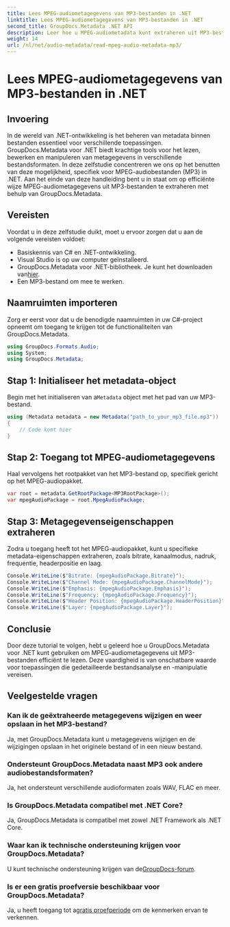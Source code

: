 ```yaml
---
title: Lees MPEG-audiometagegevens van MP3-bestanden in .NET
linktitle: Lees MPEG-audiometagegevens van MP3-bestanden in .NET
second_title: GroupDocs.Metadata .NET API
description: Leer hoe u MPEG-audiometadata kunt extraheren uit MP3-bestanden in .NET met behulp van GroupDocs.Metadata. Verbeter uw mogelijkheden voor bestandsanalyse.
weight: 14
url: /nl/net/audio-metadata/read-mpeg-audio-metadata-mp3/
---
```


# Lees MPEG-audiometagegevens van MP3-bestanden in .NET

## Invoering
In de wereld van .NET-ontwikkeling is het beheren van metadata binnen bestanden essentieel voor verschillende toepassingen. GroupDocs.Metadata voor .NET biedt krachtige tools voor het lezen, bewerken en manipuleren van metagegevens in verschillende bestandsformaten. In deze zelfstudie concentreren we ons op het benutten van deze mogelijkheid, specifiek voor MPEG-audiobestanden (MP3) in .NET. Aan het einde van deze handleiding bent u in staat om op efficiënte wijze MPEG-audiometagegevens uit MP3-bestanden te extraheren met behulp van GroupDocs.Metadata.
## Vereisten
Voordat u in deze zelfstudie duikt, moet u ervoor zorgen dat u aan de volgende vereisten voldoet:
- Basiskennis van C# en .NET-ontwikkeling.
- Visual Studio is op uw computer geïnstalleerd.
-  GroupDocs.Metadata voor .NET-bibliotheek. Je kunt het downloaden van[hier](https://releases.groupdocs.com/metadata/net/).
- Een MP3-bestand om mee te werken.
## Naamruimten importeren
Zorg er eerst voor dat u de benodigde naamruimten in uw C#-project opneemt om toegang te krijgen tot de functionaliteiten van GroupDocs.Metadata.
```csharp
using GroupDocs.Formats.Audio;
using System;
using GroupDocs.Metadata;
```
## Stap 1: Initialiseer het metadata-object
 Begin met het initialiseren van a`Metadata` object met het pad van uw MP3-bestand.
```csharp
using (Metadata metadata = new Metadata("path_to_your_mp3_file.mp3"))
{
    // Code komt hier
}
```
## Stap 2: Toegang tot MPEG-audiometagegevens
Haal vervolgens het rootpakket van het MP3-bestand op, specifiek gericht op het MPEG-audiopakket.
```csharp
var root = metadata.GetRootPackage<MP3RootPackage>();
var mpegAudioPackage = root.MpegAudioPackage;
```
## Stap 3: Metagegevenseigenschappen extraheren
Zodra u toegang heeft tot het MPEG-audiopakket, kunt u specifieke metadata-eigenschappen extraheren, zoals bitrate, kanaalmodus, nadruk, frequentie, headerpositie en laag.
```csharp
Console.WriteLine($"Bitrate: {mpegAudioPackage.Bitrate}");
Console.WriteLine($"Channel Mode: {mpegAudioPackage.ChannelMode}");
Console.WriteLine($"Emphasis: {mpegAudioPackage.Emphasis}");
Console.WriteLine($"Frequency: {mpegAudioPackage.Frequency}");
Console.WriteLine($"Header Position: {mpegAudioPackage.HeaderPosition}");
Console.WriteLine($"Layer: {mpegAudioPackage.Layer}");
```
## Conclusie
Door deze tutorial te volgen, hebt u geleerd hoe u GroupDocs.Metadata voor .NET kunt gebruiken om MPEG-audiometagegevens uit MP3-bestanden efficiënt te lezen. Deze vaardigheid is van onschatbare waarde voor toepassingen die gedetailleerde bestandsanalyse en -manipulatie vereisen.

## Veelgestelde vragen
### Kan ik de geëxtraheerde metagegevens wijzigen en weer opslaan in het MP3-bestand?
Ja, met GroupDocs.Metadata kunt u metagegevens wijzigen en de wijzigingen opslaan in het originele bestand of in een nieuw bestand.
### Ondersteunt GroupDocs.Metadata naast MP3 ook andere audiobestandsformaten?
Ja, het ondersteunt verschillende audioformaten zoals WAV, FLAC en meer.
### Is GroupDocs.Metadata compatibel met .NET Core?
Ja, GroupDocs.Metadata is compatibel met zowel .NET Framework als .NET Core.
### Waar kan ik technische ondersteuning krijgen voor GroupDocs.Metadata?
 U kunt technische ondersteuning krijgen van de[GroupDocs-forum](https://forum.groupdocs.com/c/metadata/14).
### Is er een gratis proefversie beschikbaar voor GroupDocs.Metadata?
 Ja, u heeft toegang tot a[gratis proefperiode](https://releases.groupdocs.com/) om de kenmerken ervan te verkennen.